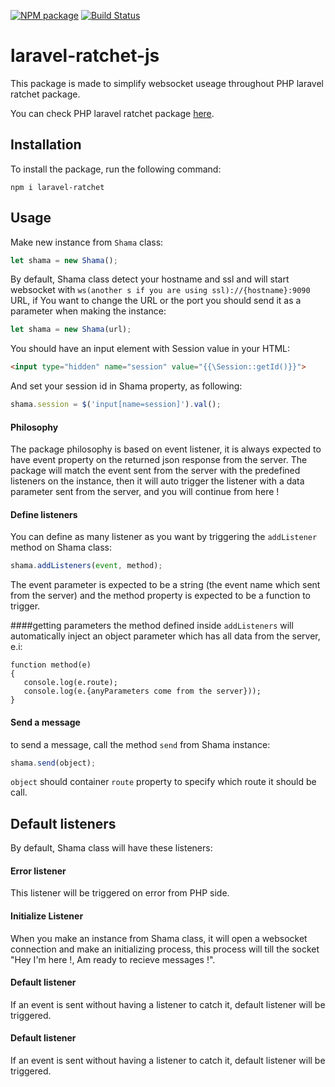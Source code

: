 [![NPM package][npm]](https://www.npmjs.com/package/laravel-ratchet)
[![Build Status](https://scrutinizer-ci.com/g/mshamaseen/laravel-ratchet-js/badges/build.png?b=master)](https://scrutinizer-ci.com/g/mshamaseen/laravel-ratchet-js/build-status/master)

# laravel-ratchet-js
This package is made to simplify websocket useage throughout PHP laravel ratchet package.

You can check PHP laravel ratchet package [here](https://github.com/mshamaseen/laravel-ratchet).

## Installation

To install the package, run the following command:
```
npm i laravel-ratchet
```

## Usage
Make new instance from `Shama` class:

```js
let shama = new Shama();
```

By default, Shama class detect your hostname and ssl and will start websocket with `ws(another s if you are using ssl)://{hostname}:9090` URL, if You want to change the URL or the port you should send it as a parameter when making the instance:
 ```js
 let shama = new Shama(url);
 ```

You should have an input element with Session value in your HTML:

```html
<input type="hidden" name="session" value="{{\Session::getId()}}">
```

And set your session id in Shama property, as following:
```js
shama.session = $('input[name=session]').val();
``` 
 
#### Philosophy
 The package philosophy is based on event listener, it is always expected to have event property on the returned json response from the server.
 The package will match the event sent from the server with the predefined  listeners on the instance, then it will auto trigger the listener with a data parameter sent from the server, and you will continue from here !
 

#### Define listeners
 You can define as many listener as you want by triggering the `addListener` method on Shama class:
 
 ```js
shama.addListeners(event, method);
```
  The event parameter is expected to be a string (the event name which sent from the server) and the method property is expected to be a function to trigger.

####getting parameters
the method defined inside `addListeners` will automatically inject an object parameter which has all data from the server, e.i:
 
 ```
 function method(e)
 {
    console.log(e.route);
    console.log(e.{anyParameters come from the server}));
 }
 ```
#### Send a message
to send a message, call the method ``send`` from Shama instance:
```js
shama.send(object);
```

`object` should container `route` property to specify which route it should be call.

## Default listeners
By default, Shama class will have these listeners:

#### Error listener
This listener will be triggered on error from PHP side.

#### Initialize Listener
When you make an instance from Shama class, it will open a websocket connection and make an initializing process, this process will till the socket "Hey I'm here !, Am ready to recieve messages !".

#### Default listener
If an event is sent without having a listener to catch it, default listener will be triggered.

[npm]: https://img.shields.io/npm/v/laravel-ratchet.svg

#### Default listener
If an event is sent without having a listener to catch it, default listener will be triggered.
